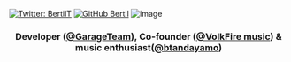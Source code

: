 
[![Twitter: BertilT](https://img.shields.io/twitter/follow/btandayamo?style=social)](https://twitter.com/btandayamo)
[![GitHub Bertil](https://img.shields.io/github/followers/bertil291utn?label=follow&style=social)](https://github.com/bertil291utn)
![image](https://user-images.githubusercontent.com/24902525/87114540-75e22980-c236-11ea-8de7-3932f902bc22.png)



<h3 align="center">  Developer (<a href="https://github.com/GarajesoftDevTeam">@GarageTeam</a>), Co-founder (<a href="https://www.volkfire.com/">@VolkFire music</a>) &  music enthusiast(<a href="https://open.spotify.com/user/calamijo?si=QZ0tujTfQ9Ss2u_iIT_Vdw">@btandayamo</a>) </h3>



